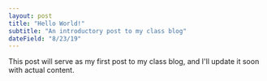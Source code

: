 ```yaml
---
layout: post
title: "Hello World!"
subtitle: "An introductory post to my class blog"
dateField: "8/23/19"
---
```


This post will serve as my first post to my class blog, and I'll update it soon with actual content.